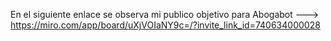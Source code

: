 En el siguiente enlace se observa mi publico objetivo para Abogabot ---> https://miro.com/app/board/uXjVOIaNY9c=/?invite_link_id=740634000028
